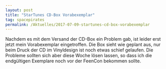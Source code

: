 ```yaml
---
layout: post
title: "StarTunes CD-Box Vorabexemplar"
tag: spacepirates
permalink: /Aktuelles/2017-07-09-startunes-cd-box-vorabexemplar
---
```




Nachdem es mit dem Versand der CD-Box ein Problem gab, ist leider erst jetzt mein Vorabexemplar eingetroffen. Die Box sieht wie geplant aus, nur beim Druck der CD im Vinyldesign ist noch etwas schief gelaufen. Die Probleme sollten sich aber diese Woche lösen lassen, so dass ich die endgültigen Exemplare noch vor der FeenCon bekommen sollte.



